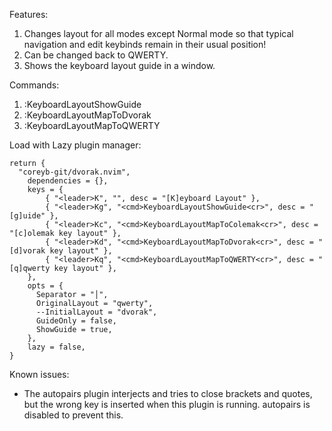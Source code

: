 Features:

1.  Changes layout for all modes except Normal mode so that typical navigation and edit keybinds remain in their usual position!
2.  Can be changed back to QWERTY.
3.  Shows the keyboard layout guide in a window.

Commands:

1.  :KeyboardLayoutShowGuide
1.  :KeyboardLayoutMapToDvorak
1.  :KeyboardLayoutMapToQWERTY

Load with Lazy plugin manager:

```
return {
  "coreyb-git/dvorak.nvim",
	dependencies = {},
	keys = {
		{ "<leader>K", "", desc = "[K]eyboard Layout" },
		{ "<leader>Kg", "<cmd>KeyboardLayoutShowGuide<cr>", desc = "[g]uide" },
		{ "<leader>Kc", "<cmd>KeyboardLayoutMapToColemak<cr>", desc = "[c]olemak key layout" },
		{ "<leader>Kd", "<cmd>KeyboardLayoutMapToDvorak<cr>", desc = "[d]vorak key layout" },
		{ "<leader>Kq", "<cmd>KeyboardLayoutMapToQWERTY<cr>", desc = "[q]qwerty key layout" },
	},
	opts = {
	  Separator = "│",
	  OriginalLayout = "qwerty",
	  --InitialLayout = "dvorak",
	  GuideOnly = false,
	  ShowGuide = true,
	},
	lazy = false,
}
```

Known issues:

-  The autopairs plugin interjects and tries to close brackets and quotes, but the wrong key is inserted when this plugin is running.  autopairs is disabled to prevent this.
